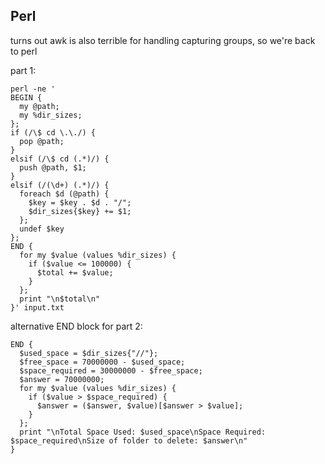 ## Perl

turns out awk is also terrible for handling capturing groups, so we're back to perl

part 1:

```
perl -ne '
BEGIN {
  my @path;
  my %dir_sizes;
};
if (/\$ cd \.\./) {
  pop @path;
}
elsif (/\$ cd (.*)/) { 
  push @path, $1;
}
elsif (/(\d+) (.*)/) {
  foreach $d (@path) {
    $key = $key . $d . "/";
    $dir_sizes{$key} += $1;
  };
  undef $key
};
END {
  for my $value (values %dir_sizes) {
    if ($value <= 100000) {
      $total += $value;
    }
  };
  print "\n$total\n"
}' input.txt
```

alternative END block for part 2:

```
END {
  $used_space = $dir_sizes{"//"};
  $free_space = 70000000 - $used_space;
  $space_required = 30000000 - $free_space;
  $answer = 70000000;
  for my $value (values %dir_sizes) {
    if ($value > $space_required) {
      $answer = ($answer, $value)[$answer > $value];
    }
  };
  print "\nTotal Space Used: $used_space\nSpace Required: $space_required\nSize of folder to delete: $answer\n"
}
```
